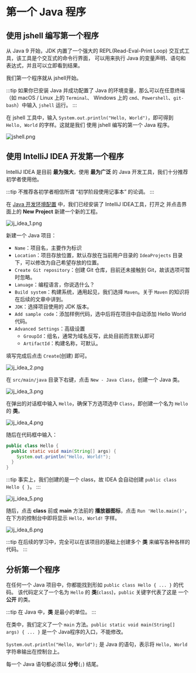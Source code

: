 # 第一个 Java 程序

## 使用 jshell 编写第一个程序

从 Java 9 开始，JDK 内置了一个强大的 REPL(Read-Eval-Print Loop) 交互式工具，该工具是个交互式的命令行界面，
可以用来执行 Java 的变量声明、语句和表达式，并且可以立即看到结果。

我们第一个程序就从 jshell开始。

:::tip
如果你已安装 Java 并成功配置了 Java 的环境变量，那么可以在任意终端（如 macOS / Linux 上的 `Terminal`、
Windows 上的 `cmd`、`Powershell`、`git-bash`）中输入 `jshell` 运行。
:::

在 jshell 工具中，输入 `System.out.println("Hello, World")`，即可得到 `Hello, World` 的字样。这就是我们
使用 jshell 编写的第一个 Java 程序。

![jshell.png](./img/intro-the-first-program/jshell.png)

## 使用 IntelliJ IDEA 开发第一个程序

IntelliJ IDEA 是目前 **最为强大**，使用 **最为广泛** 的 Java 开发工具，我们十分推荐初学者使用他。

:::tip
不推荐各初学者相信所谓 “初学阶段使用记事本” 的论调。
:::

在 [Java 开发环境配置](./intro-java-dev-env.md) 中，我们已经安装了 IntelliJ IDEA工具，打开之
并点击界面上的 **New Project** 新建一个新的工程。

![ij_idea_1.png](./img/intro-the-first-program/ij_idea_1.png)

新建一个 Java 项目：

- `Name`：项目名，主要作为标识
- `Location`：项目存放位置，默认存放在当前用户目录的 `IdeaProjects` 目录下，可以修改为自己希望存放的位置。
- `Create Git repository`：创建 Git 仓库，目前还未接触到 Git，故该选项可暂时忽略。
- `Lanuage`：编程语言，你说选什么？
- `Build system`：构建系统，通用起见，我们选择 `Maven`。关于 `Maven` 的知识将在后续的文章中讲到。
- `JDK`：选择项目使用的 JDK 版本。
- `Add sample code`：添加样例代码，选中后将在项目中自动添加 Hello World 代码。
- `Advanced Settings`：高级设置
  - `GroupId`：组名，通常为域名反写，此处目前而言默认即可
  - `ArtifactId`：构建名称，可默认。

填写完成后点击 `Create`(创建) 即可。

![ij_idea_2.png](./img/intro-the-first-program/ij_idea_2.png)

在 `src/main/java` 目录下右键，点击 `New - Java Class`，创建一个 Java 类。

![ij_idea_3.png](./img/intro-the-first-program/ij_idea_3.png)

在弹出的对话框中输入 `Hello`，确保下方选项选中 `Class`，即创建一个名为 `Hello`的 **类**。

![ij_idea_4.png](./img/intro-the-first-program/ij_idea_4.png)

随后在代码框中输入：

```java
public class Hello {
  public static void main(String[] args) {
    System.out.println("Hello, World!");
  }
}
```

:::tip
事实上，我们创建的是一个 class，故 IDEA 会自动创建 `public class Hello { }`。
:::

![ij_idea_5.png](./img/intro-the-first-program/ij_idea_5.png)

随后，点击 **class** 前或 **main** 方法前的 **播放器图标**，点击 `Run 'Hello.main()'`，
在下方的控制台中即将显示 `Hello, World!` 字样。

![ij_idea_6.png](./img/intro-the-first-program/ij_idea_6.png)

:::tip
在后续的学习中，完全可以在该项目的基础上创建多个 **类** 来编写各种各样的代码。
:::

## 分析第一个程序

在任何一个 Java 项目中，你都能找到形如 `public class Hello { ... }` 的代码。
该代码定义了一个名为 `Hello` 的 **类**(`class`)，`public` 关键字代表了这是
一个 **公开** 的类。

:::tip
在 Java 中，**类** 是最小的单位。
:::

在类中，我们定义了一个 `main` 方法。`public static void main(String[] args) { ... }`
是一个 Java程序的入口，不能修改。

`System.out.println("Hello, World");` 是 Java 的语句，表示将 `Hello, World`
字符串输出在控制台上。

每一个 Java 语句都必须以 **分号**(`;`) 结尾。

